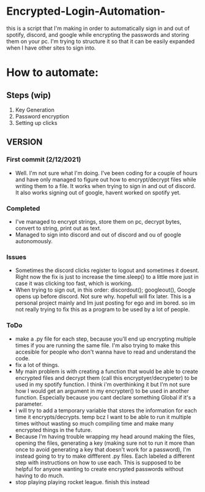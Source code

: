 # Encrypted-Login-Automation-
this is a script that I'm making in order to automatically sign in and out of spotify, discord, and google while encrypting the passwords and storing them on your pc. I'm trying to structure it so that it can be easily expanded when I have other sites to sign into.  
# How to automate:
## Steps (wip)
1) Key Generation
3) Password encryption
4) Setting up clicks
## VERSION
### First commit (2/12/2021)
- Well. I'm not sure what I'm doing. I've been coding for a couple of hours and have only managed to figure out how to encrypt/decrypt files while writing them to a file. It works when trying to sign in and out of discord. It also works signing out of google, havent worked on spotify yet.
### Completed
- I've managed to encrypt strings, store them on pc, decrypt bytes, convert to string, print out as text. 
- Managed to sign into discord and out of discord and ou of google autonomously. 
### Issues
- Sometimes the discord clicks register to logout and sometimes it doesnt. Right now the fix is just to increase the time.sleep() to a little more just in case it was clicking too fast, which is working.
- When trying to sign out, in this order: discordout(); googleout(), Google opens up before discord. Not sure why. hopefull will fix later. This is a personal project mainly and Im just posting for ego and im bored. so im not really trying to fix this as a program to be used by a lot of people.
### ToDo
- make a .py file for each step, because you'll end up encrypting multiple times if you are running the same file. I'm also trying to make this accesible for people who don't wanna have to read and understand the code.
- fix a lot of things. 
- My main problem is with creating a function that would be able to create encrypted files and decrypt them (call this encryptyer/decrypeter) to be used in my spotify function. I think i'm overthinking it but I'm not sure how I would get an argument in my encrypter() to be used in another function. Especially because you cant declare something Global if it's a parameter. 
- I will try to add a temporary variable that stores the information for each time it encrypts/decrypts. temp bcz I want to be able to run it multiple times without wasting so much compiling time and make many encrypted things in the future.
- Because I'm having trouble wrapping my head around making the files, opening the files, generating a key (making sure not to run it more than once to avoid generating a key that doesn't work for a password), I'm instead going to try to make diffferent .py files. Each labeled a different step with instructions on how to use each. This is supposed to be helpful for anyone wanting to create encrypted passwords without having to do much.
- stop playing playing rocket league. finish this instead
